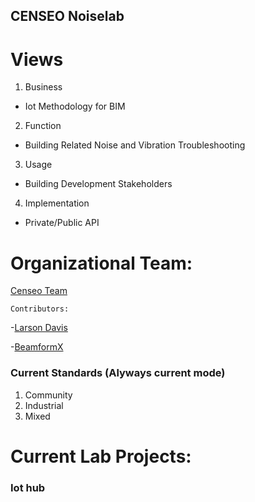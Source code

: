 ## CENSEO Noiselab
# Views
1. Business
- Iot Methodology for BIM

2. Function
- Building Related Noise and Vibration Troubleshooting

3. Usage
- Building Development Stakeholders

4. Implementation
- Private/Public API 

# Organizational Team:

[Censeo Team](https://www.censeo.design)
```
Contributors:
```
-[Larson Davis](http://www.larsondavis.com/Products/NoiseMonitoringSystems)

-[BeamformX](https://www.optinav.com/beamformx-aeroacoustic-detector)

### Current Standards (Alyways current mode)
1. Community
2. Industrial
3. Mixed

# Current Lab Projects:

### Iot hub

